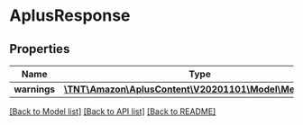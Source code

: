 # AplusResponse

## Properties
Name | Type | Description | Notes
------------ | ------------- | ------------- | -------------
**warnings** | [**\TNT\Amazon\AplusContent\V20201101\Model\MessageSet**](MessageSet.md) |  | [optional] 

[[Back to Model list]](../README.md#documentation-for-models) [[Back to API list]](../README.md#documentation-for-api-endpoints) [[Back to README]](../README.md)


